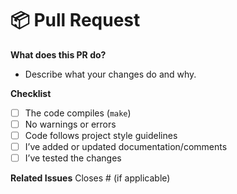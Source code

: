 # 📦 Pull Request

**What does this PR do?**
- Describe what your changes do and why.

**Checklist**
- [ ] The code compiles (`make`)
- [ ] No warnings or errors
- [ ] Code follows project style guidelines
- [ ] I’ve added or updated documentation/comments
- [ ] I’ve tested the changes

**Related Issues**
Closes #<issue-number> (if applicable)
